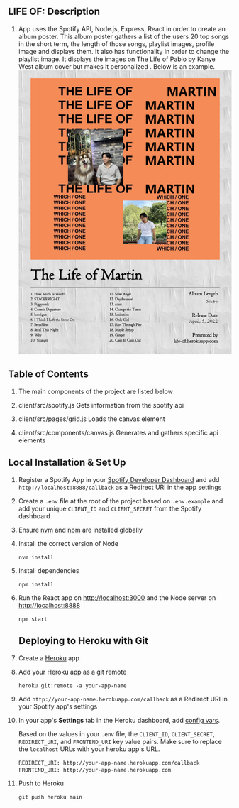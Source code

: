 ## LIFE OF: Description

1. App uses the Spotify API, Node.js, Express, React in order to create an album poster. This album poster gathers a list of the users 20 top songs in the short term, the length of those songs, playlist images, profile image and displays them. It also has functionality in order to change the playlist image. It displays the images on The Life of Pablo by Kanye West album cover but makes it personalized . Below is an example.
![Screenshot of my app](client/public/example.png)
## Table of Contents 
1. The main components of the project are listed below

2. client/src/spotify.js Gets information from the spotify api

3. client/src/pages/grid.js Loads the canvas element 

4. client/src/components/canvas.js Generates and gathers specific api elements

## Local Installation & Set Up

1. Register a Spotify App in your [Spotify Developer Dashboard](https://developer.spotify.com/dashboard/) and add `http://localhost:8888/callback` as a Redirect URI in the app settings

2. Create a `.env` file at the root of the project based on `.env.example` and add your unique `CLIENT_ID` and `CLIENT_SECRET` from the Spotify dashboard

3. Ensure [nvm](https://github.com/nvm-sh/nvm) and [npm](https://www.npmjs.com/) are installed globally

4. Install the correct version of Node

    ```shell
    nvm install
    ```

5. Install dependencies

    ```shell
    npm install
    ```

6. Run the React app on <http://localhost:3000> and the Node server on <http://localhost:8888>

    ```shell
    npm start
    ```

    ## Deploying to Heroku with Git

1. Create a [Heroku](https://www.heroku.com/) app

2. Add your Heroku app as a git remote

    ```shell
    heroku git:remote -a your-app-name
    ```

3. Add `http://your-app-name.herokuapp.com/callback` as a Redirect URI in your Spotify app's settings

4. In your app's **Settings** tab in the Heroku dashboard, add [config vars](https://devcenter.heroku.com/articles/config-vars#using-the-heroku-dashboard).

   Based on the values in your `.env` file, the `CLIENT_ID`, `CLIENT_SECRET`, `REDIRECT_URI`, and `FRONTEND_URI` key value pairs. Make sure to replace the `localhost` URLs with your heroku app's URL.

   ```env
   REDIRECT_URI: http://your-app-name.herokuapp.com/callback
   FRONTEND_URI: http://your-app-name.herokuapp.com
   ```

5. Push to Heroku

    ```shell
    git push heroku main
    ```